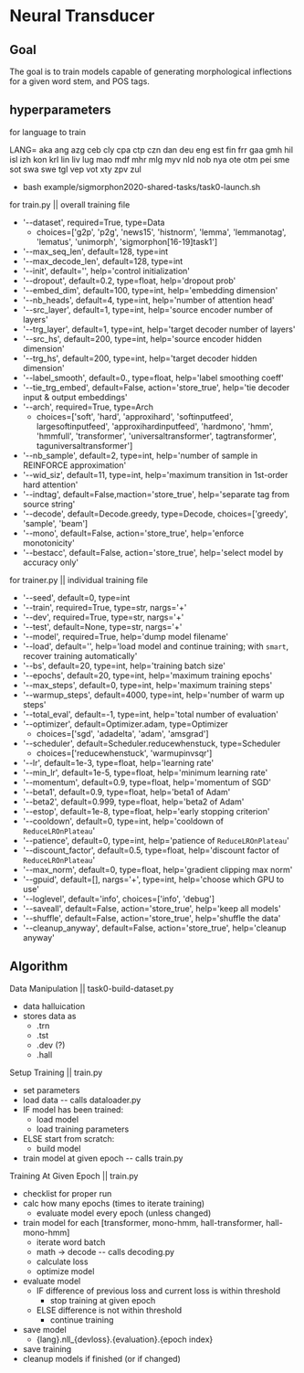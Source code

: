 # Neural Transducer


## Goal


The goal is to train models capable of generating morphological inflections for a given word stem, and POS tags. 


## hyperparameters

for language to train

LANG= aka ang azg ceb cly cpa ctp czn dan deu eng est fin frr gaa gmh hil isl izh kon krl lin liv lug mao mdf mhr mlg myv nld nob nya ote otm pei sme sot swa swe tgl vep vot xty zpv zul

* bash example/sigmorphon2020-shared-tasks/task0-launch.sh

for train.py || overall training file

* '--dataset', required=True, type=Data
	+ choices=['g2p', 'p2g', 'news15', 'histnorm', 'lemma', 'lemmanotag', 'lematus', 'unimorph', 'sigmorphon[16-19]task1']
* '--max_seq_len', default=128, type=int
* '--max_decode_len', default=128, type=int
* '--init', default='', help='control initialization'
* '--dropout', default=0.2, type=float, help='dropout prob'
* '--embed_dim', default=100, type=int, help='embedding dimension'
* '--nb_heads', default=4, type=int, help='number of attention head'
* '--src_layer', default=1, type=int, help='source encoder number of layers'
* '--trg_layer', default=1, type=int, help='target decoder number of layers'
* '--src_hs', default=200, type=int, help='source encoder hidden dimension'
* '--trg_hs', default=200, type=int, help='target decoder hidden dimension'
* '--label_smooth', default=0., type=float, help='label smoothing coeff'
* '--tie_trg_embed', default=False, action='store_true', help='tie decoder input & output embeddings'
* '--arch', required=True, type=Arch
	+ choices=['soft', 'hard', 'approxihard', 'softinputfeed', largesoftinputfeed', 'approxihardinputfeed', 'hardmono', 'hmm', 'hmmfull', 'transformer', 'universaltransformer', tagtransformer', taguniversaltransformer']
* '--nb_sample', default=2, type=int, help='number of sample in REINFORCE approximation'
* '--wid_siz', default=11, type=int, help='maximum transition in 1st-order hard attention'
* '--indtag', default=False,maction='store_true', help='separate tag from source string'
* '--decode', default=Decode.greedy, type=Decode, choices=['greedy', 'sample', 'beam']
* '--mono', default=False, action='store_true', help='enforce monotonicity'
* '--bestacc', default=False, action='store_true', help='select model by accuracy only'

for trainer.py || individual training file

* '--seed', default=0, type=int
* '--train', required=True, type=str, nargs='+'
* '--dev', required=True, type=str, nargs='+'
* '--test', default=None, type=str, nargs='+'
* '--model', required=True, help='dump model filename'
* '--load', default='', help='load model and continue training; with `smart`, recover training automatically'
* '--bs', default=20, type=int, help='training batch size'
* '--epochs', default=20, type=int, help='maximum training epochs'
* '--max_steps', default=0, type=int, help='maximum training steps'
* '--warmup_steps', default=4000, type=int, help='number of warm up steps'
* '--total_eval', default=-1, type=int, help='total number of evaluation'
* '--optimizer', default=Optimizer.adam, type=Optimizer
	+ choices=['sgd', 'adadelta', 'adam', 'amsgrad']
* '--scheduler', default=Scheduler.reducewhenstuck, type=Scheduler
	+ choices=['reducewhenstuck', 'warmupinvsqr']
* '--lr', default=1e-3, type=float, help='learning rate'
* '--min_lr', default=1e-5, type=float, help='minimum learning rate'
* '--momentum', default=0.9, type=float, help='momentum of SGD'
* '--beta1', default=0.9, type=float, help='beta1 of Adam'
* '--beta2', default=0.999, type=float, help='beta2 of Adam'
* '--estop', default=1e-8, type=float, help='early stopping criterion'
* '--cooldown', default=0, type=int, help='cooldown of `ReduceLROnPlateau`'
* '--patience', default=0, type=int, help='patience of `ReduceLROnPlateau`'
* '--discount_factor', default=0.5, type=float, help='discount factor of `ReduceLROnPlateau`'
* '--max_norm', default=0, type=float, help='gradient clipping max norm'
* '--gpuid', default=[], nargs='+', type=int, help='choose which GPU to use'
* '--loglevel', default='info', choices=['info', 'debug']
* '--saveall', default=False, action='store_true', help='keep all models'
* '--shuffle', default=False, action='store_true', help='shuffle the data'
* '--cleanup_anyway', default=False, action='store_true', help='cleanup anyway'

## Algorithm

Data Manipulation || task0-build-dataset.py

* data halluication 
* stores data as
	+ <lang>.trn
	+ <lang>.tst
	+ <lang>.dev (?)
	+ <lang>.hall

Setup Training || train.py

* set parameters
* load data -- calls dataloader.py
* IF model has been trained:
	+ load model
	+ load training parameters
* ELSE start from scratch:
	+ build model
* train model at given epoch -- calls train.py

Training At Given Epoch || train.py

* checklist for proper run
* calc how many epochs (times to iterate training)
	+ evaluate model every epoch (unless changed)
* train model for each [transformer, mono-hmm, hall-transformer, hall-mono-hmm]
	+ iterate word batch
	+ math -> decode -- calls decoding.py
	+ calculate loss
	+ optimize model
* evaluate model
	+ IF difference of previous loss and current loss is within threshold
		- stop training at given epoch
	+ ELSE difference is not within threshold
		- continue training
* save model
	+ {lang}.nll_{devloss}.{evaluation}.{epoch index}
* save training
* cleanup models if finished (or if changed)
